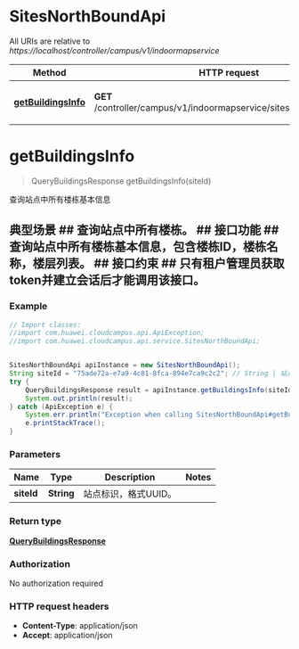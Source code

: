 # SitesNorthBoundApi

All URIs are relative to *https://localhost/controller/campus/v1/indoormapservice*

Method | HTTP request | Description
------------- | ------------- | -------------
[**getBuildingsInfo**](SitesNorthBoundApi.md#getBuildingsInfo) | **GET** /controller/campus/v1/indoormapservice/sites/{siteId}/buildings | 查询站点中所有楼栋基本信息


<a name="getBuildingsInfo"></a>
# **getBuildingsInfo**
> QueryBuildingsResponse getBuildingsInfo(siteId)

查询站点中所有楼栋基本信息

## 典型场景 ##  查询站点中所有楼栋。 ## 接口功能 ##  查询站点中所有楼栋基本信息，包含楼栋ID，楼栋名称，楼层列表。 ## 接口约束 ##  只有租户管理员获取token并建立会话后才能调用该接口。 

### Example
```java
// Import classes:
//import com.huawei.cloudcampus.api.ApiException;
//import com.huawei.cloudcampus.api.service.SitesNorthBoundApi;


SitesNorthBoundApi apiInstance = new SitesNorthBoundApi();
String siteId = "75ade72a-e7a9-4c81-8fca-894e7ca9c2c2"; // String | 站点标识，格式UUID。
try {
    QueryBuildingsResponse result = apiInstance.getBuildingsInfo(siteId);
    System.out.println(result);
} catch (ApiException e) {
    System.err.println("Exception when calling SitesNorthBoundApi#getBuildingsInfo");
    e.printStackTrace();
}
```

### Parameters

Name | Type | Description  | Notes
------------- | ------------- | ------------- | -------------
 **siteId** | **String**| 站点标识，格式UUID。 |

### Return type

[**QueryBuildingsResponse**](QueryBuildingsResponse.md)

### Authorization

No authorization required

### HTTP request headers

 - **Content-Type**: application/json
 - **Accept**: application/json

